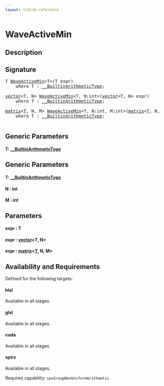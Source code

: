 ```yaml
---
layout: stdlib-reference
---
```


# WaveActiveMin

## Description





## Signature 

<pre>
<span class="code_type">T</span> <a href="/stdlib-reference/global-decls/WaveActiveMin">WaveActiveMin</a>&lt;<span class="code_type">T</span>&gt;(<span class="code_type">T</span> <span class='code_param'>expr</span>)
    <span class='code_keyword'>where</span> <span class="code_type">T</span> : <a href="/stdlib-reference/interfaces/BuiltinArithmeticType/index" class="code_type">__BuiltinArithmeticType</a>;

<a href="/stdlib-reference/types/vector/index" class="code_type">vector</a>&lt;<span class="code_type">T</span>, N&gt; <a href="/stdlib-reference/global-decls/WaveActiveMin">WaveActiveMin</a>&lt;<span class="code_type">T</span>, N:<span class="code_keyword">int</span>&gt;(<a href="/stdlib-reference/types/vector/index" class="code_type">vector</a>&lt;<span class="code_type">T</span>, N&gt; <span class='code_param'>expr</span>)
    <span class='code_keyword'>where</span> <span class="code_type">T</span> : <a href="/stdlib-reference/interfaces/BuiltinArithmeticType/index" class="code_type">__BuiltinArithmeticType</a>;

<a href="/stdlib-reference/types/matrix/index" class="code_type">matrix</a>&lt;<a href="/stdlib-reference/types/matrix/T" class="code_type">T</a>, N, M&gt; <a href="/stdlib-reference/global-decls/WaveActiveMin">WaveActiveMin</a>&lt;<span class="code_type">T</span>, N:<span class="code_keyword">int</span>, M:<span class="code_keyword">int</span>&gt;(<a href="/stdlib-reference/types/matrix/index" class="code_type">matrix</a>&lt;<a href="/stdlib-reference/types/matrix/T" class="code_type">T</a>, N, M&gt; <span class='code_param'>expr</span>)
    <span class='code_keyword'>where</span> <span class="code_type">T</span> : <a href="/stdlib-reference/interfaces/BuiltinArithmeticType/index" class="code_type">__BuiltinArithmeticType</a>;

</pre>

## Generic Parameters

#### T: [\_\_BuiltinArithmeticType](/stdlib-reference/interfaces/BuiltinArithmeticType/index)

## Generic Parameters

#### T: [\_\_BuiltinArithmeticType](/stdlib-reference/interfaces/BuiltinArithmeticType/index)
#### N  : int
#### M  : int

## Parameters

#### expr  : T
#### expr  : [vector](/stdlib-reference/types/vector/index)\<T, N\>
#### expr  : [matrix](/stdlib-reference/types/matrix/index)\<[T](/stdlib-reference/types/matrix/T), N, M\>

## Availability and Requirements

Defined for the following targets:

#### hlsl
Available in all stages.

#### glsl
Available in all stages.

#### cuda
Available in all stages.

#### spirv
Available in all stages.

Requires capability: `spvGroupNonUniformArithmetic`.


